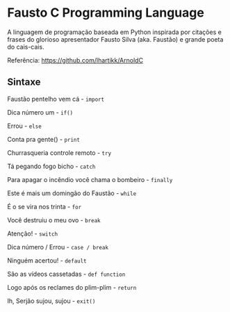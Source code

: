 # Fausto C Programming Language

A linguagem de programação baseada em Python inspirada por citações e frases do glorioso apresentador Fausto Silva (aka. Faustão) e grande poeta do cais-cais.

Referência: https://github.com/lhartikk/ArnoldC

## Sintaxe

Faustão pentelho vem cá - `import`

Dica número um - `if()`

Errou - `else`

Conta pra gente() - `print`

Churrasqueria controle remoto - `try`

Tá pegando fogo bicho - `catch`

Para apagar o incêndio você chama o bombeiro - `finally`

Este é mais um domingão do Faustão - `while`

É o se vira nos trinta - `for`

Você destruiu o meu ovo - `break`

Atenção! - `switch`

Dica número / Errou - `case / break`

Ninguém acertou! - `default`



São as vídeos cassetadas - `def function`

Logo após os reclames do plim-plim - `return`

Ih, Serjão sujou, sujou - `exit()`
